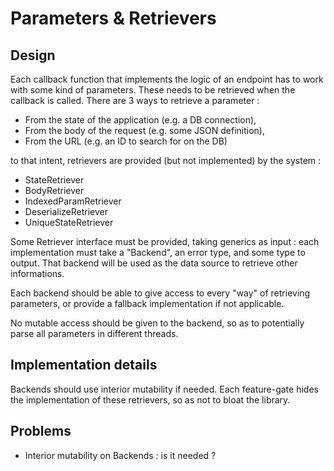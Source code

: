 # Parameters & Retrievers

## Design

Each callback function that implements the logic of an endpoint has to work with some kind of parameters. These needs to be retrieved 
when the callback is called. There are 3 ways to retrieve a parameter : 

* From the state of the application (e.g. a DB connection),
* From the body of the request (e.g. some JSON definition),
* From the URL (e.g. an ID to search for on the DB)

to that intent, retrievers are provided (but not implemented) by the system : 
* StateRetriever
* BodyRetriever
* IndexedParamRetriever
* DeserializeRetriever
* UniqueStateRetriever

Some Retriever interface must be provided, taking generics as input : each implementation must take a "Backend", an error type, and some type to output. 
That backend will be used as the data source to retrieve other informations. 

Each backend should be able to give access to every "way" of retrieving parameters, or provide a fallback implementation if not applicable.

No mutable access should be given to the backend, so as to potentially parse all parameters in different threads. 

## Implementation details

Backends should use interior mutability if needed.
Each feature-gate hides the implementation of these retrievers, so as not to bloat the library.

## Problems

* Interior mutability on Backends : is it needed ? 